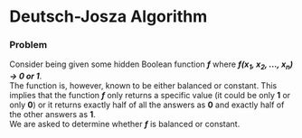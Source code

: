 <h1> Deutsch-Josza Algorithm </h1>

<h3>Problem</h3>
  
Consider being given some hidden Boolean function __*f*__ where __*f(x<sub>1</sub>, x<sub>2</sub>, ..., x<sub>n</sub>) &#8594; 0 or 1*__. </br>
The function is, however, known to be either balanced or constant. This implies that the function __*f*__ only returns a specific value (it could be only __1__ or only __0__) or it returns exactly half of all the answers as __0__ and exactly half of the other answers as __1__.
</br>
We are asked to determine whether __*f*__ is balanced or constant.
